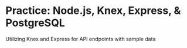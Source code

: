 # Practice: Node.js, Knex, Express, & PostgreSQL

Utilizing Knex and Express for API endpoints with sample data
